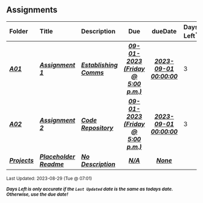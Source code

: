 ## Assignments

| Folder | Title | Description | Due | dueDate | Days Left<sup>*</sup> |
|:------|:------|:------|:-----:|:-----:|-----|
| ***<a href="https://github.com/rugbyprof/5143-Operating-Systems/tree/master/Assignments/A01">A01</a>*** | ***<a href="https://github.com/rugbyprof/5143-Operating-Systems/tree/master/Assignments/A01"> Assignment 1 </a>*** | ***<a href="https://github.com/rugbyprof/5143-Operating-Systems/tree/master/Assignments/A01"> Establishing Comms</a>*** | ***<a href="https://github.com/rugbyprof/5143-Operating-Systems/tree/master/Assignments/A01"> 09-01-2023 (Friday @ 5:00 p.m.)</a>*** | ***<a href="https://github.com/rugbyprof/5143-Operating-Systems/tree/master/Assignments/A01">2023-09-01 00:00:00</a>*** | 3 |
| ***<a href="https://github.com/rugbyprof/5143-Operating-Systems/tree/master/Assignments/A02">A02</a>*** | ***<a href="https://github.com/rugbyprof/5143-Operating-Systems/tree/master/Assignments/A02"> Assignment 2 </a>*** | ***<a href="https://github.com/rugbyprof/5143-Operating-Systems/tree/master/Assignments/A02"> Code Repository</a>*** | ***<a href="https://github.com/rugbyprof/5143-Operating-Systems/tree/master/Assignments/A02"> 09-01-2023 (Friday @ 5:00 p.m.)</a>*** | ***<a href="https://github.com/rugbyprof/5143-Operating-Systems/tree/master/Assignments/A02">2023-09-01 00:00:00</a>*** | 3 |
| ***<a href="https://github.com/rugbyprof/5143-Operating-Systems/tree/master/Assignments/Projects">Projects</a>*** | ***<a href="https://github.com/rugbyprof/5143-Operating-Systems/tree/master/Assignments/Projects"> Placeholder Readme </a>*** | ***<a href="https://github.com/rugbyprof/5143-Operating-Systems/tree/master/Assignments/Projects"> No Description</a>*** | ***<a href="https://github.com/rugbyprof/5143-Operating-Systems/tree/master/Assignments/Projects">N/A</a>*** | ***<a href="https://github.com/rugbyprof/5143-Operating-Systems/tree/master/Assignments/Projects">None</a>*** |  |

<sup>Last Updated: 2023-08-29 (Tue @ 07:01)</sup> 

<sup>***Days Left is only accurate if the `Last Updated` date is the same as todays date. Otherwise, use the due date!***</sup> 